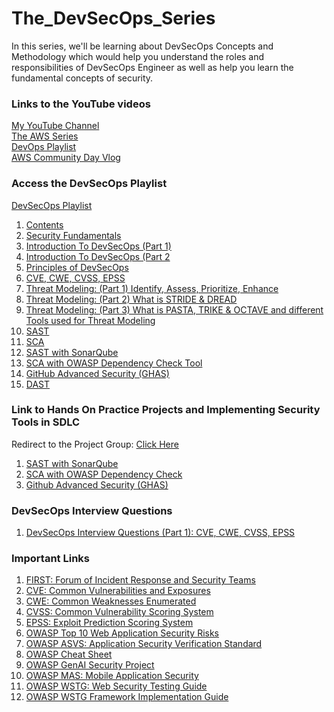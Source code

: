 # The_DevSecOps_Series
In this series, we'll be learning about DevSecOps Concepts and Methodology which would help you understand the roles and responsibilities of DevSecOps Engineer as well as help you learn the fundamental concepts of security.

### Links to the YouTube videos
[My YouTube Channel](https://www.youtube.com/@manthan_dhole) <br>
[The AWS Series](https://www.youtube.com/playlist?list=PLrhqqWtUP2FHYy6pEnBxzK5g_iLvcgYb0) <br>
[DevOps Playlist](https://www.youtube.com/playlist?list=PLrhqqWtUP2FER6mDz-GKHOQKYbuGMC_a8) <br>
[AWS Community Day Vlog](https://youtu.be/zIv7xX8MWtc?si=nH6Jm89ZGODzWyqe) <br>

### Access the DevSecOps Playlist 
[DevSecOps Playlist](https://www.youtube.com/playlist?list=PLrhqqWtUP2FHITAa1f_wUQvqjAW-ikima) <br>
1. [Contents](https://youtu.be/sKEKn-iY2aw?si=U60wod7qN-2uJ1U6) <br>
2. [Security Fundamentals](https://youtu.be/03S0e-7st94?si=RSgsfbUfmnbam0JL) <br>
3. [Introduction To DevSecOps (Part 1)](https://youtu.be/zCqgZxGALuE?si=UVd_4T1ak2e7Dh28) <br>
4. [Introduction To DevSecOps (Part 2](https://youtu.be/DBwDNotG_8E?si=7gpF9LZX6ZbJS3LZ) <br>
5. [Principles of DevSecOps](https://youtu.be/yV75-dzUBeY?si=oPKbJQKCyDYzPcFj) <br>
6. [CVE, CWE, CVSS, EPSS](https://youtu.be/Hl1Dxy0QKGs?si=3_Jf_ex6rDGDxxXG) <br>
7. [Threat Modeling: (Part 1) Identify, Assess, Prioritize, Enhance](https://youtu.be/QIOJibo_nNo?si=OYbPI7MGsIt3TZYB) <br>
8. [Threat Modeling: (Part 2) What is STRIDE & DREAD](https://youtu.be/Hyne4lKqwrk?si=xa8IGh1MdenTybef) <br>
9. [Threat Modeling: (Part 3) What is PASTA, TRIKE & OCTAVE and different Tools used for Threat Modeling](https://youtu.be/cV1Grvm1Q5I?si=qSoOyk-HH_U89hnO) <br>
10. [SAST](https://youtu.be/916yJ3q0WOQ?si=M8v5xkzkf0jmzinQ) <br>
11. [SCA](https://youtu.be/Fidr7EYXsDc) <br>
12. [SAST with SonarQube](https://youtu.be/FuJCR9vyV8M) <br>
13. [SCA with OWASP Dependency Check Tool](https://youtu.be/7mim79ciHqs?si=bXB4g94WeRAVR5U8) <br>
14. [GitHub Advanced Security (GHAS)](https://youtu.be/LO5u45ZUUU4?si=xzrEbQI0alvh_2dW) <br>
15. [DAST](https://youtu.be/UViTmMtgkEg?si=DXQDWTT40prr0_3g) <br>

### Link to Hands On Practice Projects and Implementing Security Tools in SDLC
Redirect to the Project Group: [Click Here](https://github.com/ManthanDhole/The_DevSecOps_Series_HandsOn_Practice_Projects) <br>

1. [SAST with SonarQube](https://github.com/ManthanDhole/The_DevSecOps_Series_HandsOn_Practice_Projects/tree/main/SAST/vulnerable-application) <br>
2. [SCA with OWASP Dependency Check](https://github.com/ManthanDhole/The_DevSecOps_Series_HandsOn_Practice_Projects/tree/main/SCA/vulnerable-application) <br>
3. [Github Advanced Security (GHAS)](https://github.com/ManthanDhole/The_DevSecOps_Series_HandsOn_Practice_Projects/tree/main/GitHub%20Advanced%20Security) <br>

### DevSecOps Interview Questions 
1. [DevSecOps Interview Questions (Part 1): CVE, CWE, CVSS, EPSS](https://youtu.be/Q1xzibxUcKQ?si=ypwO97UyF399F_IE) <br>


### Important Links
1. [FIRST: Forum of Incident Response and Security Teams](https://www.first.org/)
2. [CVE: Common Vulnerabilities and Exposures](https://www.cve.org/)
3. [CWE: Common Weaknesses Enumerated](https://cwe.mitre.org/)
4. [CVSS: Common Vulnerability Scoring System](https://www.first.org/cvss/) 
5. [EPSS: Exploit Prediction Scoring System](https://www.first.org/epss/)
6. [OWASP Top 10 Web Application Security Risks](https://owasp.org/www-project-top-ten/)
7. [OWASP ASVS: Application Security Verification Standard](https://owasp.org/www-project-application-security-verification-standard/)
8. [OWASP Cheat Sheet](https://cheatsheetseries.owasp.org/index.html)
9. [OWASP GenAI Security Project](https://genai.owasp.org/)
10. [OWASP MAS: Mobile Application Security](https://owasp.org/www-project-mobile-app-security/)
11. [OWASP WSTG: Web Security Testing Guide](https://owasp.org/www-project-web-security-testing-guide/)
12. [OWASP WSTG Framework Implementation Guide](https://github.com/OWASP/wstg/tree/master/document)
